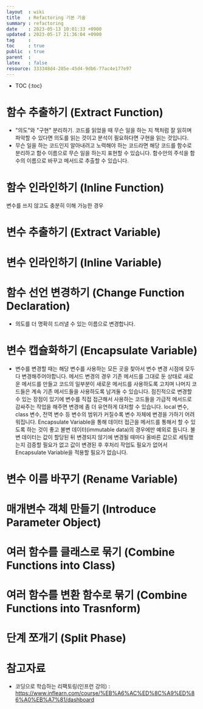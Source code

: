 ```yaml
---
layout  : wiki
title   : Refactoring 기본 기술
summary : refactoring
date    : 2023-05-13 10:01:33 +0900
updated : 2023-05-17 21:36:04 +0900
tag     : 
toc     : true
public  : true
parent  : 
latex   : false
resource: 333348d4-285e-45d4-9db6-77ac4e177e97
---
```

* TOC
{:toc}

# 함수 추출하기 (Extract Function)
* "의도"와 "구현" 분리하기. 코드를 읽었을 때 무슨 일을 하는 지 책처럼 잘 읽히며 파악할 수 있다면 의도를 읽는 것이고 분석이 필요하다면 구현을 읽는 것입니다.
* 무슨 일을 하는 코드인지 알아내려고 노력해야 하는 코드라면 해당 코드를 함수로 분리하고 함수 이름으로 무슨 일을 하는지 표현할 수 있습니다. 함수안의 주석을 함수의 이름으로 바꾸고 메서드로 추출할 수 있습니다.
# 함수 인라인하기 (Inline Function) 
변수를 쓰지 않고도 충분히 이해 가능한 경우 
# 변수 추출하기 (Extract Variable)
# 변수 인라인하기 (Inline Variable)
# 함수 선언 변경하기 (Change Function Declaration)
* 의도를 더 명확히 드러낼 수 있는 이름으로 변경합니다.
# 변수 캡슐화하기 (Encapsulate Variable)
* 변수를 변경할 때는 해당 변수를 사용하는 모든 곳을 찾아서 변수 변경 시점에 모두 다 변경해주어야합니다. 메서드 변경의 경우 기존 메서드를 그대로 둔 상태로 새로운 메서드를 만들고 코드의 일부분이 새로운 메서드를 사용하도록 고치며 나머지 코드들은 계속 기존 메서드들을 사용하도록 남겨둘 수 있습니다. 점진적으로 변경할 수 있는 장점이 있기에 변수를 직접 접근해서 사용하는 코드들을 가급적 메서드로 감싸주는 작업을 해주면 변경에 좀 더 유연하게 대처할 수 있습니다. local 변수, class 변수, 전역 변수 등 변수의 범위가 커질수록 변수 자체에 변경을 가하기 어려워집니다. Encapsulate Variable을 통해 데이터 접근을 메서드를 통해서 할 수 있도록 하는 것이 좋고 불변 데이터(immutable data)의 경우에만 예외로 둡니다. 불변 데이터는 값이 할당된 뒤 변경되지 않기에 변경될 때마다 올바른 값으로 세팅했는지 검증할 필요가 없고 값이 변경된 후 후처리 작업도 필요가 없어서 Encapsulate Variable을 적용할 필요가 없습니다.
# 변수 이름 바꾸기 (Rename Variable)
# 매개변수 객체 만들기 (Introduce Parameter Object)
# 여러 함수를 클래스로 묶기 (Combine Functions into Class)
# 여러 함수를 변환 함수로 묶기 (Combine Functions into Trasnform)
# 단계 쪼개기 (Split Phase)
 
# 참고자료
* 코딩으로 학습하는 리팩토링(인프런 강의) : <https://www.inflearn.com/course/%EB%A6%AC%ED%8C%A9%ED%86%A0%EB%A7%81/dashboard>
